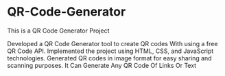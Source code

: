 # QR-Code-Generator
This is a QR Code Generator Project

Developed a QR Code Generator tool to create QR codes With using a free QR Code API.
Implemented the project using HTML, CSS, and JavaScript technologies.
Generated QR codes in image format for easy sharing and scanning purposes.
It Can Generate Any QR Code Of Links Or Text
